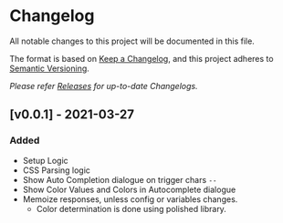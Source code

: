 # Changelog
All notable changes to this project will be documented in this file.

The format is based on [Keep a Changelog](https://keepachangelog.com/en/1.0.0/),
and this project adheres to [Semantic Versioning](https://semver.org/spec/v2.0.0.html).

*Please refer [Releases](https://github.com/willofindie/vscode-cssvar/releases)
for up-to-date Changelogs.*

## [v0.0.1] - 2021-03-27
### Added
- Setup Logic
- CSS Parsing logic
- Show Auto Completion dialogue on trigger chars `--`
- Show Color Values and Colors in Autocomplete dialogue
- Memoize responses, unless config or variables changes.
  - Color determination is done using polished library.
